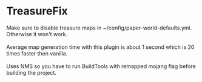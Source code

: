 # TreasureFix
Make sure to disable treasure maps in ~/config/paper-world-defaults.yml.
<br>
Otherwise it won't work.
<br>
<br>
Average map generation time with this plugin is about 1 second which is 20 times faster then vanilla.
<br>
<br>
Uses NMS so you have to run BuildTools with remapped mojang flag before building the project.
